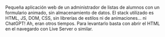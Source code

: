 Pequeña aplicación web de un administrador de listas de alumnos con un formulario animado, sin almacenamiento de datos.
El stack utilizado es HTML, JS, DOM, CSS, sin librerías de estilos ni de animaciones... ni ChatGPT! Ah, eran otros tiempos.
Para levantarlo basta con abrir el HTML en el navegardo con Live Server o similar.